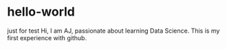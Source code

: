 # hello-world
just for test
Hi, I am AJ, passionate about learning Data Science. This is my first experience with github. 
